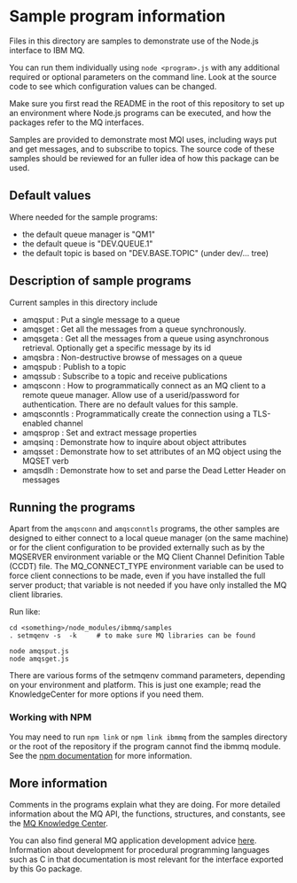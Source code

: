 # Sample program information
Files in this directory are samples to demonstrate use of the Node.js interface to IBM MQ.

You can run them individually using `node <program>.js` with any additional
required or optional parameters on the command line. Look at the source code to see
which configuration values can be changed.

Make sure you first read the README in the root of this repository to set up an environment
where Node.js programs can be executed, and how the packages refer to the MQ interfaces.

Samples are provided to demonstrate most MQI uses, including ways put and get
messages, and to subscribe to topics. The source code of these samples should be reviewed for
an fuller idea of how this package can be used.

## Default values
Where needed for the sample programs:

* the default queue manager is "QM1"
* the default queue is "DEV.QUEUE.1"
* the default topic is based on "DEV.BASE.TOPIC" (under dev/... tree)

## Description of sample programs
Current samples in this directory include

* amqsput  : Put a single message to a queue
* amqsget  : Get all the messages from a queue synchronously.
* amqsgeta : Get all the messages from a queue using asynchronous retrieval. Optionally get a specific message by its id
* amqsbra  : Non-destructive browse of messages on a queue
* amqspub  : Publish to a topic
* amqssub  : Subscribe to a topic and receive publications
* amqsconn : How to programmatically connect as an MQ client to a remote queue manager.
Allow use of a userid/password for authentication. There are no default values for this sample.
* amqsconntls : Programmatically create the connection using a TLS-enabled channel
* amqsprop : Set and extract message properties
* amqsinq  : Demonstrate how to inquire about object attributes
* amqsset  : Demonstrate how to set attributes of an MQ object using the MQSET verb
* amqsdlh  : Demonstrate how to set and parse the Dead Letter Header on messages


## Running the programs
Apart from the `amqsconn` and `amqsconntls` programs, the other samples are designed to either connect
to a local queue manager (on the same machine) or for the client configuration to be
provided externally such as by the MQSERVER environment variable or the
MQ Client Channel Definition Table (CCDT) file. The MQ_CONNECT_TYPE environment
variable can be used to force client connections to be made, even if you have
installed the full server product; that variable is not needed if you have
only installed the MQ client libraries.

Run like:

~~~
cd <something>/node_modules/ibmmq/samples
. setmqenv -s  -k     # to make sure MQ libraries can be found

node amqsput.js
node amqsget.js
~~~

There are various forms of the setmqenv command parameters, depending on your
environment and platform. This is just one example; read the KnowledgeCenter for
more options if you need them.

### Working with NPM
You may need to run `npm link` or `npm link ibmmq` from the samples directory or
the root of the repository if the program cannot find the ibmmq module. See
the [npm documentation](https://docs.npmjs.com/cli/link.html) for more information.

## More information
Comments in the programs explain what they are doing. For more detailed information about the
MQ API, the functions, structures, and constants, see the
[MQ Knowledge Center](https://www.ibm.com/support/knowledgecenter/en/SSFKSJ_9.1.0/com.ibm.mq.ref.dev.doc/q089590_.htm).

You can also find general MQ application development advice [here](https://www.ibm.com/support/knowledgecenter/en/SSFKSJ_9.1.0/com.ibm.mq.dev.doc/q022830_.htm).
Information about development for procedural programming languages such as C in that
documentation is most relevant for the interface exported by this Go package.
